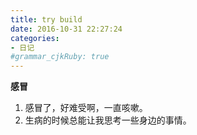 ```yaml
---
title: try build
date: 2016-10-31 22:27:24
categories: 
- 日记
#grammar_cjkRuby: true
---
```



**感冒**

 1. 感冒了，好难受啊，一直咳嗽。
  2. 生病的时候总能让我思考一些身边的事情。
